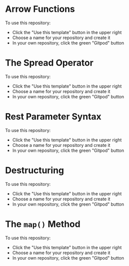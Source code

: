 # Arrow Functions

To use this repository:
- Click the "Use this template" button in the upper right
- Choose a name for your repository and create it
- In your own repository, click the green "Gitpod" button


# The Spread Operator

To use this repository:
- Click the "Use this template" button in the upper right
- Choose a name for your repository and create it
- In your own repository, click the green "Gitpod" button

# Rest Parameter Syntax

To use this repository:
- Click the "Use this template" button in the upper right
- Choose a name for your repository and create it
- In your own repository, click the green "Gitpod" button

# Destructuring

To use this repository:
- Click the "Use this template" button in the upper right
- Choose a name for your repository and create it
- In your own repository, click the green "Gitpod" button

# The `map()` Method

To use this repository:
- Click the "Use this template" button in the upper right
- Choose a name for your repository and create it
- In your own repository, click the green "Gitpod" button